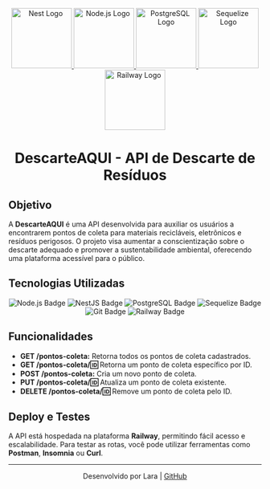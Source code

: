 <p align="center">
  <a href="http://nestjs.com/" target="_blank">
    <img src="https://nestjs.com/img/logo-small.svg" width="120" alt="Nest Logo" />
  </a>
  <a href="https://nodejs.org/" target="_blank">
    <img src="https://upload.wikimedia.org/wikipedia/commons/d/d9/Node.js_logo.svg" alt="Node.js Logo" width="120" />
  </a>
  <a href="https://www.postgresql.org/" target="_blank">
    <img src="https://upload.wikimedia.org/wikipedia/commons/2/29/Postgresql_elephant.svg" width="120" alt="PostgreSQL Logo" />
  </a>
  <a href="https://sequelize.org/" target="_blank">
    <img src="https://avatars.githubusercontent.com/u/3591786?s=200&v=4" width="120" alt="Sequelize Logo" />
  </a>
  <a href="https://railway.app/" target="_blank">
    <img src="https://railway.app/brand/logo-light.png" width="120" alt="Railway Logo" />
  </a>
</p>

<h1 align="center">DescarteAQUI - API de Descarte de Resíduos</h1>

## Objetivo

A **DescarteAQUI** é uma API desenvolvida para auxiliar os usuários a encontrarem pontos de coleta para materiais recicláveis, eletrônicos e resíduos perigosos. O projeto visa aumentar a conscientização sobre o descarte adequado e promover a sustentabilidade ambiental, oferecendo uma plataforma acessível para o público.

## Tecnologias Utilizadas

<p align="center">
  <img src="https://img.shields.io/badge/Node.js-339933?style=for-the-badge&logo=nodedotjs&logoColor=white" alt="Node.js Badge" />
  <img src="https://img.shields.io/badge/NestJS-E0234E?style=for-the-badge&logo=nestjs&logoColor=white" alt="NestJS Badge" />
  <img src="https://img.shields.io/badge/PostgreSQL-336791?style=for-the-badge&logo=postgresql&logoColor=white" alt="PostgreSQL Badge" />
  <img src="https://img.shields.io/badge/Sequelize-52B0E7?style=for-the-badge&logo=sequelize&logoColor=white" alt="Sequelize Badge" />
  <img src="https://img.shields.io/badge/Git-F05032?style=for-the-badge&logo=git&logoColor=white" alt="Git Badge" />
  <img src="https://img.shields.io/badge/Railway-0B0D0E?style=for-the-badge&logo=railway&logoColor=white" alt="Railway Badge" />
</p>

## Funcionalidades

- **GET /pontos-coleta:** Retorna todos os pontos de coleta cadastrados.
- **GET /pontos-coleta/:id:** Retorna um ponto de coleta específico por ID.
- **POST /pontos-coleta:** Cria um novo ponto de coleta.
- **PUT /pontos-coleta/:id:** Atualiza um ponto de coleta existente.
- **DELETE /pontos-coleta/:id:** Remove um ponto de coleta pelo ID.

## Deploy e Testes

A API está hospedada na plataforma **Railway**, permitindo fácil acesso e escalabilidade. Para testar as rotas, você pode utilizar ferramentas como **Postman**, **Insomnia** ou **Curl**.

---

<p align="center">
  Desenvolvido por Lara | <a href="https://github.com/laralimamota">GitHub</a>
</p>
